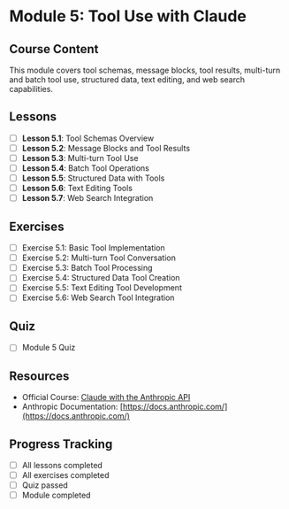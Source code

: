 # Module 5: Tool Use with Claude

## Course Content
This module covers tool schemas, message blocks, tool results, multi-turn and batch tool use, structured data, text editing, and web search capabilities.

## Lessons
- [ ] **Lesson 5.1**: Tool Schemas Overview
- [ ] **Lesson 5.2**: Message Blocks and Tool Results
- [ ] **Lesson 5.3**: Multi-turn Tool Use
- [ ] **Lesson 5.4**: Batch Tool Operations
- [ ] **Lesson 5.5**: Structured Data with Tools
- [ ] **Lesson 5.6**: Text Editing Tools
- [ ] **Lesson 5.7**: Web Search Integration

## Exercises
- [ ] Exercise 5.1: Basic Tool Implementation
- [ ] Exercise 5.2: Multi-turn Tool Conversation
- [ ] Exercise 5.3: Batch Tool Processing
- [ ] Exercise 5.4: Structured Data Tool Creation
- [ ] Exercise 5.5: Text Editing Tool Development
- [ ] Exercise 5.6: Web Search Tool Integration

## Quiz
- [ ] Module 5 Quiz

## Resources
- Official Course: [Claude with the Anthropic API](https://anthropic.skilljar.com/claude-with-the-anthropic-api)
- Anthropic Documentation: [https://docs.anthropic.com/](https://docs.anthropic.com/)

## Progress Tracking
- [ ] All lessons completed
- [ ] All exercises completed
- [ ] Quiz passed
- [ ] Module completed 